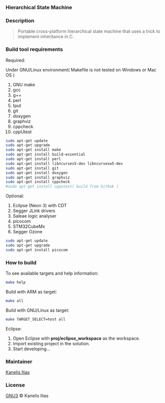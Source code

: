 ### Hierarchical State Machine

### Description

> Portable cross-platform hierarchical state machine that uses a trick to 
> implement inheritance in C.

### Build tool requirements

Required:

Under GNU/Linux environment( Makefile is not tested on Windows or Mac OS )

1. GNU make
2. gcc
3. g++
4. perl
5. tput
6. git
7. doxygen
8. graphviz
9. cppcheck
10. cppUtest

```sh
sudo apt-get update
sudo apt-get upgrade
sudo apt-get install make
sudo apt-get install build-essential
sudo apt-get install perl
sudo apt-get install libncurses5-dev libncursesw5-dev
sudo apt-get install git
sudo apt-get install doxygen
sudo apt-get install graphviz
sudo apt-get install cppcheck
#sudo apt-get install cpputest( build from Github )
```

Optional:

1. Eclipse (Neon 3) with CDT
2. Segger JLink drivers
3. Saleae logic analyser
4. picocom
5. STM32CubeMx
6. Segger Ozone

```sh
sudo apt-get update
sudo apt-get upgrade
sudo apt-get install picocom
```

### How to build

To see available targets and help information:

```sh
make help
```

Build with ARM as target:

```sh
make all
```

Build with GNU/Linux as target:

```sh
make TARGET_SELECT=host all
```

Eclipse:

1. Open Eclipse with **proj/eclipse_workspace** as the workspace.
2. Import existing project in the solution.
3. Start developing...

### Maintainer

[Kanelis Ilias](mailto:hkanelhs@yahoo.gr)

### License

[GNU3](LICENSE) © Kanelis Ilias